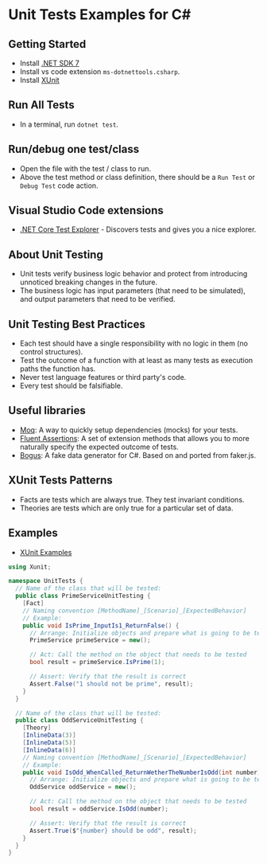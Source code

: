 # Unit Tests Examples for C#

## Getting Started

- Install [.NET SDK 7](https://dotnet.microsoft.com/download/dotnet/7.0)
- Install vs code extension `ms-dotnettools.csharp`.
- Install [XUnit](https://xunit.net/)

## Run All Tests

- In a terminal, run `dotnet test`.

## Run/debug one test/class

- Open the file with the test / class to run.
- Above the test method or class definition, there should be a `Run Test` or `Debug Test` code action.

## Visual Studio Code extensions

- [.NET Core Test Explorer](https://marketplace.visualstudio.com/items?itemName=formulahendry.dotnet-test-explorer) - Discovers tests and gives you a nice explorer.

## About Unit Testing

- Unit tests verify business logic behavior and protect from introducing unnoticed breaking changes in the future.
- The business logic has input parameters (that need to be simulated), and output parameters that need to be verified.

## Unit Testing Best Practices

- Each test should have a single responsibility with no logic in them (no control structures).
- Test the outcome of a function with at least as many tests as execution paths the function has.
- Never test language features or third party's code.
- Every test should be falsifiable.

## Useful libraries

- [Moq](https://github.com/moq/moq4): A way to quickly setup dependencies (mocks) for your tests.
- [Fluent Assertions](https://fluentassertions.com/introduction): A set of extension methods that allows you to more naturally specify the expected outcome of tests.
- [Bogus](https://github.com/bchavez/Bogus): A fake data generator for C#. Based on and ported from faker.js.

## XUnit Tests Patterns

- Facts are tests which are always true. They test invariant conditions.
- Theories are tests which are only true for a particular set of data.

## Examples

- [XUnit Examples](https://github.com/xunit/samples.xunit)

```csharp
using Xunit;

namespace UnitTests {
  // Name of the class that will be tested:
  public class PrimeServiceUnitTesting {
    [Fact]
    // Naming convention [MethodName]_[Scenario]_[ExpectedBehavior]
    // Example:
    public void IsPrime_InputIs1_ReturnFalse() {
      // Arrange: Initialize objects and prepare what is going to be tested
      PrimeService primeService = new();

      // Act: Call the method on the object that needs to be tested
      bool result = primeService.IsPrime(1);

      // Assert: Verify that the result is correct
      Assert.False("1 should not be prime", result);
    }
  }

  // Name of the class that will be tested:
  public class OddServiceUnitTesting {
    [Theory]
    [InlineData(3)]
    [InlineData(5)]
    [InlineData(6)]
    // Naming convention [MethodName]_[Scenario]_[ExpectedBehavior]
    // Example:
    public void IsOdd_WhenCalled_ReturnWetherTheNumberIsOdd(int number) {
      // Arrange: Initialize objects and prepare what is going to be tested
      OddService oddService = new();

      // Act: Call the method on the object that needs to be tested
      bool result = oddService.IsOdd(number);

      // Assert: Verify that the result is correct
      Assert.True($"{number} should be odd", result);
    }
  }
}
```

